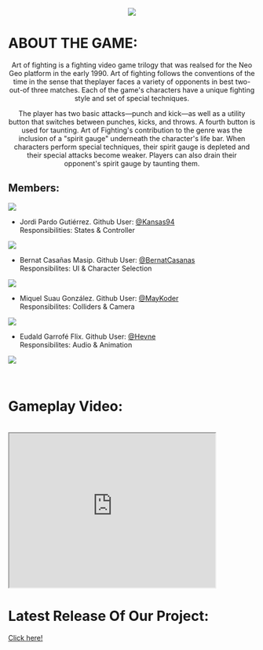 ﻿<p align="center">
<img src="https://raw.githubusercontent.com/MayKoder/Projecte_1_RedDot/master/Logoprojecte.PNG"> <br/>
</p>

# ABOUT THE GAME:
<p align="center">
Art of fighting is a fighting video game trilogy that was realsed for 
the Neo Geo platform in the early 1990. Art of fighting follows the 
conventions of the time in the sense that theplayer faces a variety 
of opponents in best two-out-of three matches. Each of the game's 
characters have a unique fighting style and set of special techniques.<br>
</p>
<p align="center">
The player has two basic attacks—punch and kick—as well as a utility 
button that switches between punches, kicks, and throws. A fourth button is
used for taunting. Art of Fighting's contribution to the genre was the 
inclusion of a "spirit gauge" underneath the character's life bar. 
When characters perform special techniques, their spirit gauge is depleted
and their special attacks become weaker. Players can also drain their 
opponent's spirit gauge by taunting them.
</p>

## Members: 

<img src="https://raw.githubusercontent.com/MayKoder/Projecte_1_RedDot/master/Fotogordi.jpg"><br>
* Jordi Pardo Gutiérrez. Github User: [@Kansas94](https://github.com/Jordi-Pardo)<br>
Responsibilities: States & Controller <br>

<img src="https://raw.githubusercontent.com/MayKoder/Projecte_1_RedDot/master/fotoberni.png"><br>
* Bernat Casañas Masip. Github User: [@BernatCasanas](https://github.com/Berniix)<br>
Responsibilites: UI & Character Selection <br>

<img src="https://raw.githubusercontent.com/MayKoder/Projecte_1_RedDot/master/FotoMayk.png"><br>
* Miquel Suau González. Github User: [@MayKoder](https://github.com/MayKoder)<br>
Responsibilites: Colliders & Camera  <br>

<img src="https://raw.githubusercontent.com/MayKoder/Projecte_1_RedDot/master/eudalxd.jpg"><br>
* Eudald Garrofé Flix. Github User: [@Hevne](https://github.com/Hevne)<br>
Responsibilites: Audio & Animation  <br>


![](https://raw.githubusercontent.com/MayKoder/Projecte_1_RedDot/master/fotogrup.jpg)

<br>

# Gameplay Video:
<br>
<iframe width="420" height="315" src="https://www.youtube.com/embed/iHjXkBdnH-I"></iframe>

# Latest Release Of Our Project:

[Click here!](https://github.com/reddot-studio/Projecte_1_RedDot/releases/tag/1.0)




 
